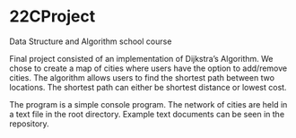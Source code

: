 # 22CProject
Data Structure and Algorithm school course 

Final project consisted of an implementation of Dijkstra’s Algorithm. 
We chose to create a map of cities where users have the option to add/remove cities.
The algorithm allows users to find the shortest path between two locations.
     The shortest path can either be shortest distance or lowest cost.


The program is a simple console program. 
The network of cities are held in a text file in the root directory. Example text documents can be seen in the repository.
